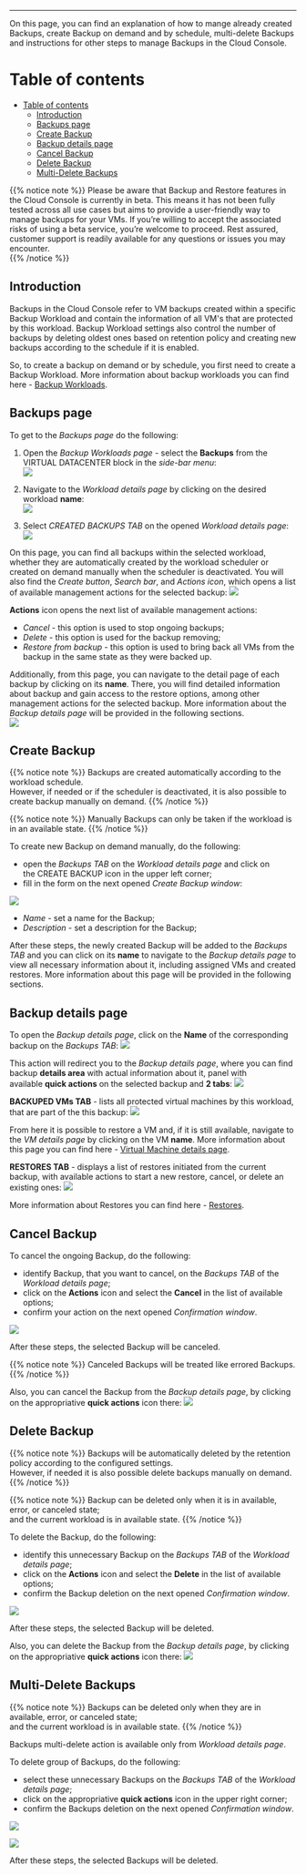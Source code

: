 <!-- ---
title: Backups
weight: 5
--- -->
___
On this page, you can find an explanation of how to mange already created Backups, create Backup on demand and by schedule, multi-delete Backups and instructions for other steps to manage Backups in the Cloud Console.

# Table of contents
- [Table of contents](#table-of-contents)
  - [Introduction](#introduction)
  - [Backups page](#backups-page)
  - [Create Backup](#create-backup)
  - [Backup details page](#backup-details-page)
  - [Cancel Backup](#cancel-backup)
  - [Delete Backup](#delete-backup)
  - [Multi-Delete Backups](#multi-delete-backups)
  
{{% notice note %}}
Please be aware that Backup and Restore features in the Cloud Console is currently in beta. This means it has not been fully tested across all use cases but aims to provide a user-friendly way to manage backups for your VMs. If you’re willing to accept the associated risks of using a beta service, you’re welcome to proceed. Rest assured, customer support is readily available for any questions or issues you may encounter.  
{{% /notice %}}

## Introduction
Backups in the Cloud Console refer to VM backups created within a specific Backup Workload and contain the information of all VM's that are protected by this workload. Backup Workload settings also control the number of backups by deleting oldest ones based on retention policy and creating new backups according to the schedule if it is enabled.

So, to create a backup on demand or by schedule, you first need to create a Backup Workload. More information about backup workloads you can find here - [Backup Workloads](https://docs.ventuscloud.eu/products/backups/backup-workloads/).

## Backups page

To get to the *Backups page* do the following:   
1) Open the *Backup Workloads page* - select the **Backups** from the VIRTUAL DATACENTER block in the *side-bar menu*:    
![](../../../assets/images/backups/1.png?width=15pc&classes=border,shadow) 

2) Navigate to the *Workload details page* by clicking on the desired workload **name**:    
![](../../../assets/images/backups/4.png?classes=border,shadow)

3) Select *CREATED BACKUPS TAB* on the opened *Workload details page*:  
![](../../../assets/images/backups/13.png?width=25pc&classes=border,shadow)

On this page, you can find all backups within the selected workload, whether they are automatically created by the workload scheduler or created on demand manually when the scheduler is deactivated. You will also find the *Create button*, *Search bar*, and *Actions icon*, which opens a list of available management actions for the selected backup:
![](../../../assets/images/backups/14.png?classes=border,shadow)

**Actions** icon opens the next list of available management actions:  
- *Cancel* - this option is used to stop ongoing backups;      
- *Delete* - this option is used for the backup removing;  
- *Restore from backup* - this option is used to bring back all VMs from the backup in the same state as they were backed up.

Additionally, from this page, you can navigate to the detail page of each backup by clicking on its **name**. There, you will find detailed information about backup and gain access to the restore options, among other management actions for the selected backup. More information about the *Backup details page* will be provided in the following sections.   
![](../../../assets/images/backups/15.png?classes=border,shadow)

## Create Backup 

{{% notice note %}}
Backups are created automatically according to the workload schedule.   
However, if needed or if the scheduler is deactivated, it is also possible to create backup manually on demand.
{{% /notice %}}

{{% notice note %}}
Manually Backups can only be taken if the workload is in an available state.
{{% /notice %}}

To create new Backup on demand manually, do the following:
- open the *Backups TAB* on the *Workload details page* and click on the CREATE BACKUP icon in the upper left corner;
- fill in the form on the next opened *Create Backup window*:

![](../../../assets/images/backups/16.png?width=35pc&classes=border,shadow)
  - *Name* - set a name for the Backup; 
  - *Description* - set a description for the Backup;  

After these steps, the newly created Backup will be added to the *Backups TAB* and you can click on its **name** to navigate to the *Backup details page* to view all necessary information about it, including assigned VMs and created restores. More information about this page will be provided in the following sections.   

## Backup details page
To open the *Backup details page*, click on the **Name** of the corresponding backup on the *Backups TAB*:
![](../../../assets/images/backups/15.png?classes=border,shadow)

This action will redirect you to the *Backup details page*, where you can find backup **details area** with actual information about it, panel with available **quick actions** on the selected backup and **2 tabs**:
![](../../../assets/images/backups/17.png?width=35pc&classes=border,shadow)

**BACKUPED VMs TAB** - lists all protected virtual machines by this workload, that are part of the this backup:
![](../../../assets/images/backups/18.png?classes=border,shadow)

From here it is possible to restore a VM and, if it is still available, navigate to the *VM details page* by clicking on the VM **name**. More information about this page you can find here - [Virtual Machine details page](https://docs.ventuscloud.eu/products/compute/virtual-machines/#virtual-machine-details-page).
  
**RESTORES TAB** - displays a list of restores initiated from the current backup, with available actions to start a new restore, cancel, or delete an existing ones:
![](../../../assets/images/backups/19.png?classes=border,shadow)

More information about Restores you can find here - [Restores](https://docs.ventuscloud.eu/products/backups/restores/).

## Cancel Backup
To cancel the ongoing Backup, do the following:
- identify Backup, that you want to cancel, on the *Backups TAB* of the *Workload details page*;
- click on the **Actions** icon and select the **Cancel** in the list of available options;
- confirm your action on the next opened *Confirmation window*. 
  
![](../../../assets/images/backups/23.png?classes=border,shadow)

After these steps, the selected Backup will be canceled.  

{{% notice note %}}
Canceled Backups will be treated like errored Backups.
{{% /notice %}}

Also, you can cancel the Backup from the *Backup details page*, by clicking on the appropriative **quick actions** icon there:
![](../../../assets/images/backups/24.png?width=30pc&classes=border,shadow)

## Delete Backup

{{% notice note %}}
Backups will be automatically deleted by the retention policy according to the configured settings.   
However, if needed it is also possible delete backups manually on demand.
{{% /notice %}}

{{% notice note %}}
Backup can be deleted only when it is in available, error, or canceled state;   
and the current workload is in available state.
{{% /notice %}}

To delete the Backup, do the following:
- identify this unnecessary Backup on the *Backups TAB* of the *Workload details page*;
- click on the **Actions** icon and select the **Delete** in the list of available options;
- confirm the Backup deletion on the next opened *Confirmation window*.

![](../../../assets/images/backups/21.png?classes=border,shadow)

After these steps, the selected Backup will be deleted.  

Also, you can delete the Backup from the *Backup details page*, by clicking on the appropriative **quick actions** icon there:
![](../../../assets/images/backups/20.png?width=30pc&classes=border,shadow)

## Multi-Delete Backups

{{% notice note %}}
Backups can be deleted only when they are in available, error, or canceled state;   
and the current workload is in available state.
{{% /notice %}}

Backups multi-delete action is available only from *Workload details page*.

To delete group of Backups, do the following:
- select these unnecessary Backups on the *Backups TAB* of the *Workload details page*;
- click on the appropriative **quick actions** icon in the upper right corner;
- confirm the Backups deletion on the next opened *Confirmation window*.

![](../../../assets/images/backups/22.png?classes=border,shadow)

![](../../../assets/images/backups/25.png?width=30pc&classes=border,shadow)

After these steps, the selected Backups will be deleted.  
